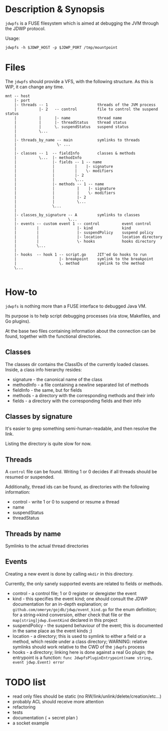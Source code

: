 # Description & Synopsis

`jdwpfs` is a FUSE filesystem which is aimed at debugging the JVM
through the JDWP protocol.

Usage:

```
jdwpfs -h $JDWP_HOST -p $JDWP_PORT /tmp/mountpoint
```

# Files

The `jdwpfs` should provide a VFS, with the following structure. As this
is WIP, it can change any time.

```
mnt -- host
    |- port
    |- threads -- 1                      threads of the JVM process 
    |          |- 2   -- control         file to control the suspend status
    |          |      |- name            thread name
    |          |      |- threadStatus    thread status
    |          |      \. suspendStatus   suspend status
    |          \...
    |
    |- threads_by_name -- main           symlinks to threads
    |                  \- ...
    |
    |- classes -- 1  -- fieldInfo        classes & methods
    |          \...  |- methodInfo
    |                |- fields -- 1 -- name
    |                |         |    |- signature
    |                |         |    \- modifiers
    |                |         |- 2
    |                |         \...
    |                |- methods -- 1 -- name
    |                |          |    |- signature
    |                |          |    \- modifiers
    |                |          |- 2
    |                |          \...
    |                \...
    |
    |- classes_by_signature -- A         symlinks to classes
    |                       \...
    |- events -- custom event 1 -- control          event control
    |         |                 |- kind             kind
    |         |                 |- suspendPolicy    suspend policy
    |         |                 |- location         location directory
    |         |                 \- hooks            hooks directory
    |         \...
    |
    |- hooks  -- hook 1 -- script.go     JIT'ed Go hooks to run
    |                   |- breakpoint    symlink to the breakpoint
    |                   \. method        symlink to the method
    \...
    
```

# How-to

`jdwpfs` is nothing more than a FUSE interface to debugged Java VM.

Its purpose is to help script debugging processes (via stow, Makefiles, and Go
plugins).

At the base two files containing information about the connection can be found,
together with the functional directories.

## Classes

The classes dir contains the ClassIDs of the currently loaded classes. Inside,
a class info hierarchy resides:

- signature - the canonical name of the class
- methodInfo - a file containing a newline separated list of methods
- fieldInfo - the same, but for fields
- methods - a directory with the corresponding methods and their info
- fields - a directory with the corresponding fields and their info

## Classes by signature

It's easier to grep something semi-human-readable, and then resolve the link.

Listing the directory is quite slow for now.

## Threads

A `control` file can be found. Writing 1 or 0 decides if all threads should be resumed
or suspended.

Additionally, thread ids can be found, as directories with the following information:
- control - write 1 or 0 to suspend or resume a thread
- name
- suspendStatus
- threadStatus

## Threads by name

Symlinks to the actual thread directories

## Events

Creating a new event is done by calling `mkdir` in this directory.

Currently, the only sanely supported events are related to fields or methods.

- control - a control file; 1 or 0 register or deregister the event
- kind - this specifies the event kind; one should consult the JDWP documentation
         for an in-depth explanation; or `github.com/omerye/gojdb/jdwp/event_kind.go`
		 for the enum definition; for a string->kind conversion, either check that file
		 or the `map[string]jdwp.EventKind` declared in this project
- suspendPolicy - the suspend behaviour of the event; this is documented in the same place
                  as the event kinds ;)
- location - a directory; this is used to symlink to either a field or a method, which reside
             under a class directory; WARNING: relative symlinks should work relative to the
			 CWD of the `jdwpfs` process
- hooks - a directory; linking here is done against a real Go plugin; the entrypoint is
          a function: `func JdwpfsPluginEntrypoint(name string, event jdwp.Event) error`

# TODO list

- read only files should be static (no RW/link/unlink/delete/creation/etc...)
- probably ACL should receive more attention
- refactoring
- tests
- documentation ( + secret plan )
- a socket example
